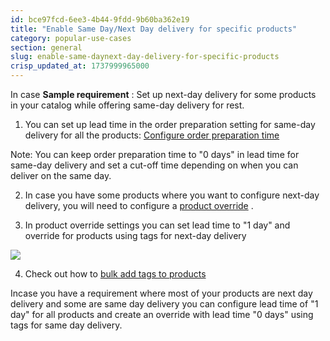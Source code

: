 ```yaml
---
id: bce97fcd-6ee3-4b44-9fdd-9b60ba362e19
title: "Enable Same Day/Next Day delivery for specific products"
category: popular-use-cases
section: general
slug: enable-same-daynext-day-delivery-for-specific-products
crisp_updated_at: 1737999965000
---
```


In case **Sample requirement** : Set up next-day delivery for some products in your catalog while offering same-day delivery for rest. 

1. You can set up lead time in the order preparation setting for same-day delivery for all the products: [Configure order preparation time](https://help.birdchime.com/en-us/article/configure-order-preparation-times-1b43s8n/)

Note: You can keep order preparation time to "0 days" in lead time for same-day delivery and set a cut-off time depending on when you can deliver on the same day. 

2. In case you have some products where you want to configure next-day delivery, you will need to configure a [product override](https://help.birdchime.com/en-us/article/product-override-g2yfl9/) .

3. In product override settings you can set lead time to "1 day" and override for products using tags for next-day delivery

![](https://storage.crisp.chat/users/helpdesk/website/ca826b447482b000/screenshot-2025-01-06-213428_jresmj.png)

4. Check out how to [bulk add tags to products](https://help.birdchime.com/en-us/article/bulk-add-tags-to-products-12xc905/)

Incase you have a requirement where most of your products are next day delivery and some are same day delivery you can configure lead time of "1 day" for all products and create an override with lead time "0 days" using tags for same day delivery.

